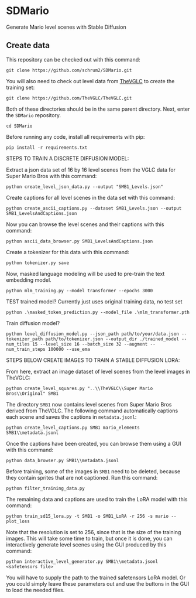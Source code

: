# SDMario

Generate Mario level scenes with Stable Diffusion

## Create data

This repository can be checked out with this command:
```
git clone https://github.com/schrum2/SDMario.git
```
You will also need to check out level data from [TheVGLC](https://github.com/TheVGLC/TheVGLC) to create the training set:
```
git clone https://github.com/TheVGLC/TheVGLC.git
```
Both of these directories should be in the same parent directory. Next, enter the `SDMario` repository.
```
cd SDMario
```
Before running any code, install all requirements with pip:
```
pip install -r requirements.txt
```

STEPS TO TRAIN A DISCRETE DIFFUSION MODEL:

Extract a json data set of 16 by 16 level scenes from the VGLC data for Super Mario Bros with this command:
```
python create_level_json_data.py --output "SMB1_Levels.json"
```
Create captions for all level scenes in the data set with this command:
```
python create_ascii_captions.py --dataset SMB1_Levels.json --output SMB1_LevelsAndCaptions.json
```
Now you can browse the level scenes and their captions with this command:
```
python ascii_data_browser.py SMB1_LevelsAndCaptions.json 
```
Create a tokenizer for this data with this command:
```
python tokenizer.py save
```
Now, masked language modeling will be used to pre-train the text embedding model.
```
python mlm_training.py --model transformer --epochs 3000
```




TEST trained model? Currently just uses original training data, no test set
```
python .\masked_token_prediction.py --model_file .\mlm_transformer.pth
```








Train diffusion model?
```
python level_diffusion_model.py --json_path path/to/your/data.json --tokenizer_path path/to/tokenizer.json --output_dir ./trained_model --num_tiles 15 --level_size 16 --batch_size 32 --augment --num_train_steps 100000 --use_ema
```











STEPS BELOW CREATE IMAGES TO TRAIN A STABLE DIFFUSION LORA:

From here, extract an image dataset of level scenes from the level images in TheVGLC:
```
python create_level_squares.py "..\\TheVGLC\\Super Mario Bros\\Original" SMB1
```
The directory `SMB1` now contains level scenes from Super Mario Bros derived from TheVGLC. The following command automatically captions each scene and saves the captions in `metadata.jsonl`:
```
python create_level_captions.py SMB1 mario_elements SMB1\\metadata.jsonl
```
Once the captions have been created, you can browse them using a GUI with this command:
```
python data_browser.py SMB1\\metadata.jsonl
```
Before training, some of the images in `SMB1` need to be deleted, because they contain sprites that are not captioned. Run this command:
```
python filter_training_data.py
```
The remaining data and captions are used to train the LoRA model with this command:
```
python train_sd15_lora.py -t SMB1 -o SMB1_LoRA -r 256 -s mario --plot_loss
```
Note that the resolution is set to 256, since that is the size of the training images. This will take some time to train, but once it is done, you can interactively generate level scenes using the GUI produced by this command:
```
python interactive_level_generator.py SMB1\\metadata.jsonl <safetensors file>
```
You will have to supply the path to the trained safetensors LoRA model. Or you could simply leave these parameters out and use the buttons in the GUI to load the needed files.